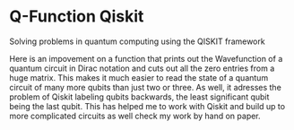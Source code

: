 # Q-Function Qiskit 
Solving problems in quantum computing using the QISKIT framework 

Here is an impovement on a function that prints out the Wavefunction of a quantum circuit in Dirac notation and cuts out all the zero entries
from a huge matrix. This makes it much easier to read the state of a quantum circuit of many more qubits than just two or three. 
As well, it adresses the problem of Qiskit labeling qubits backwards, the least significant qubit being the last qubit. This has helped me 
to work with Qiskit and build up to more complicated circuits as well check my work by hand on paper. 
